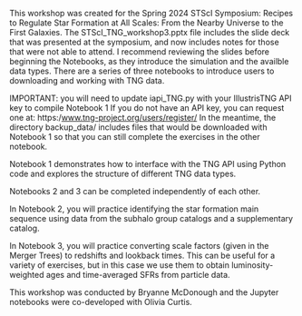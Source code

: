 This workshop was created for the Spring 2024 STScI Symposium: Recipes to Regulate Star Formation at All Scales: From the Nearby Universe to the First Galaxies.
The STScI_TNG_workshop3.pptx file includes the slide deck that was presented at the symposium, and now includes notes for those that were not able to attend. I recommend reviewing the slides before beginning the Notebooks, as they introduce the simulation and the availble data types. 
There are a series of three notebooks to introduce users to downloading and working with TNG data.

IMPORTANT: you will need to update iapi_TNG.py with your IllustrisTNG API key to compile Notebook 1
If you do not have an API key, you can request one at: https:/www.tng-project.org/users/register/
In the meantime, the directory backup_data/ includes files that would be downloaded with Notebook 1 so that you can still complete the exercises in the other notebook.

Notebook 1 demonstrates how to interface with the TNG API using Python code and explores the structure of different TNG data types.

Notebooks 2 and 3 can be completed independently of each other.

In Notebook 2, you will practice identifying the star formation main sequence using data from the subhalo group catalogs and a supplementary catalog.

In Notebook 3, you will practice converting scale factors (given in the Merger Trees) to redshifts and lookback times. This can be useful for a variety of exercises, but in this case we use them to obtain luminosity-weighted ages and time-averaged SFRs from particle data. 


This workshop was conducted by Bryanne McDonough and the Jupyter notebooks were co-developed with Olivia Curtis. 
